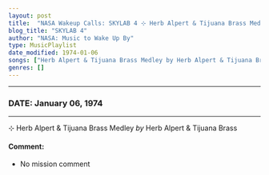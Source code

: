 ```yaml
---
layout: post
title:  "NASA Wakeup Calls: SKYLAB 4 ⊹ Herb Alpert & Tijuana Brass Medley by Herb Alpert & Tijuana Brass ✫ January 06, 1974"
blog_title: "SKYLAB 4"
author: "NASA: Music to Wake Up By"
type: MusicPlaylist
date_modified: 1974-01-06
songs: ["Herb Alpert & Tijuana Brass Medley by Herb Alpert & Tijuana Brass"]
genres: []
---
```


----
### DATE: January 06, 1974
----
⊹ Herb Alpert & Tijuana Brass Medley *by* Herb Alpert & Tijuana Brass  

#### Comment:
* No mission comment



<br/>
<center>
	<a target="_blank"
	   href="https://twitter.com/intent/tweet?hashtags=Space,NASA,Playlist,NASAWakeupCalls,SpaceProgram&text=🚀 {{ page.author}}, {{ page.title }}. {{ site.url }}{{ page.url }}&via=nasawakeupcalls"><i class="fab fa-twitter" title="Tweet this page" alt="Tweet this page" style="font-size: 1.3em;"></i></a>
	&nbsp; 	<i class="fas fa-user-astronaut" style="font-size: 1.5em;"></i> &nbsp;
    <a id="custom_amazon_link"
       type="amzn" search="#"
       category="popular music">
    <i class="fab fa-amazon" style="font-size: 1.3em;"></i></a>
</center>

<!-- Randomly resolve an individual entry from a song array -->
<script src="/assets/javascript/seedrandom.min.js"></script>
<script>
  var wake_me_up = ["Herb Alpert & Tijuana Brass Medley by Herb Alpert & Tijuana Brass"];
  var prng = new Math.seedrandom();
  function randomSong() {
    song = wake_me_up[Math.floor(Math.random() * wake_me_up.length)];
    var amazon_link = document.getElementById("custom_amazon_link");
    amazon_link.setAttribute("search", song);
  }
  window.onload = randomSong();
</script>
